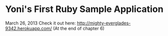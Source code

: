 # Yoni's First Ruby Sample Application
March 26, 2013
Check it out here: http://mighty-everglades-9342.herokuapp.com/
(At the end of chapter 6)
